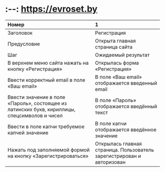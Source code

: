 # :--: https://evroset.by # 


Номер |	1
:--- | :---
Заголовок |	Регистрация 
Предусловие |	Открыта главная страница сайта 
Шаг	| Ожидаемый результат
В верхнем меню сайта нажать на кнопку «Регистрация» |	Открылась форма «Регистрация»
Ввести корректный email в поле «Ваш email»	| В поле «Ваш email» отображается введенный email
Ввести значение в поле «Пароль», состоящее из латинских букв, кириллицы, спецсимволов и чисел	| В поле «Пароль» отображается введённый текст
Ввести в поле капчи требуемое капчей значение	| В поле капчи отображается введённое значение
Нажать под заполняемой формой на кнопку «Зарегистрироваться»	| Открылась главная страница. Пользователь зарегистрирован и авторизован
